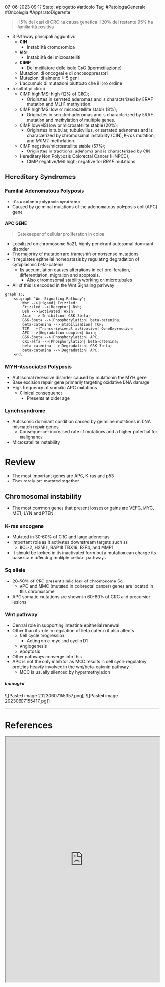07-06-2023 09:17
Stato: #progetto #articolo 
Tag: #PatologiaGenerale #Oncologia #ApparatoDigerente 


> Il 5% dei casi di CRC ha causa genetica
> Il 20% del restante 95% ha familiarità positiva


- 3 Pathway principali aggiuntivi: 
	- **CIN**
		- Instabilità cromosomica
	- **MSI**
		- Instabilità dei microsatelliti
	- **CIMP**
		- Del metilatore delle isole CpG (ipermetilazione)
	- Mutazioni di oncogeni e di oncosoppressori
	- Mutazioni di almeno 4-5 geni
	- L'accumulo di mutazioni piuttosto che il loro ordine
- 5 sottotipi clinici
	- CIMP high/MSI high (12% of CRC); 
		- Originates in serrated adenomas and is characterized by BRAF mutation and MLH1 methylation.
	- CIMP high/MSI low or microsatellite stable (8%); 
		- Originates in serrated adenomas and is characterized by BRAF mutation and methylation of multiple genes.
	- CIMP low/MSI low or microsatellite stable (20%); 
		- Originates in tubular, tubulovillus, or serrated adenomas and is characterized by chromosomal instability (CIN), _K-ras_ mutation, and _MGMT_ methylation. 
	- CIMP negative/microsatellite stable (57%); 
		- Originates in traditional adenoma and is characterized by CIN.
	- Hereditary Non Polyposis Colorectal Cancer (HNPCC);
		- CIMP negative/MSI high; negative for _BRAF_ mutations

## Hereditary Syndromes
### Familial Adenomatous Polyposis
- It's a colonic polyposis syndrome 
- Caused by germinal mutations of the adenomatous polyposis coli (APC) gene
#### APC GENE
>Gatekeeper of cellular proliferation in colon
- Localized on chromosome 5a21, highly penetrant autosomal dominant disorder
- The majority of mutation are frameshift or nonsense mutations
- It regulates epithelial homeostasis by regulating degradation of cytoplasmic beta-catenin
	- Its accumulation causes alterations in cell proliferation, differentiation, migration and apoptosis.
		- Also chromosomal stability working on microtubules 
-  All of this is encoded in the Wnt Signaling pathway
```mermaid 
graph TD;
	subgraph "Wnt Signaling Pathway";
	    Wnt -->|Ligand| Frizzled;
	    Frizzled -->|Receptor| Dsh;
	    Dsh -->|Activated| Axin;
	    Axin -->|Inhibition| GSK-3beta;
	    GSK-3beta -->|Phosphorylation| beta-catenina;
	    beta-catenina -->|Stabilization| TCF;
	    TCF -->|Transcriptional activation| GeneExpression;
	    APC -->|Degradation complex| Axin;
	    GSK-3beta -->|Phosphorylation| APC;
	    CKI-alfa -->|Phosphorylation| beta-catenina;
	    beta-catenina -->|Degradation| GSK-3beta;
	    beta-catenina -->|Degradation| APC;
	end;

```
### MYH-Associated Polyposis
- Autosomal recessive disorder caused by  mutationin the MYH gene
- Base excision repair gene primarily targeting oxidative DNA damage
- High frequency of somatic APC mutations
	- Clinical consequence
		- Presents at older age
### Lynch syndrome
- Autosomic dominant condition caused by germline mutations in DNA mismatch repair genes
	- Consequence: increased rate of mutations and a higher potential for malignancy
- Microsatellite instability

# Review
- The most important genes are APC, K-ras and p53
- They rarely are mutated together
## Chromosomal instability
- The most common genes that present losses or gains are VEFG, MYC, MET, LYN and PTEN
### K-ras oncogene
- Mutated in 30-60% of CRC and large adenomas
- Important role as it activates downstream targets such as 
	- BCL-2, H2AFz, RAP1B TBX19, E2F4, and MMP1
- It should be locked in its inactivated form but a mutation can change its base state affecting multiple cellular pathways
### 5q allele
- 20-50% of CRC present allelic loss of chromosome 5q
	- APC and MMC (mutated in colorectal cancer) genes are located in this chromosome
- APC somatic mutations are shown in 60-80% of CRC and precursior lesions
### Wnt pathway
- Central role in supporting intestinal epithelial renewal
- Other than its role in regulation of beta catenin it also affects 
	- Cell cycle progression
		- Acting on c-myc and cyclin D1
	- Angiogenesis
	- Apoptosis
- Other pathways converge into this
- APC is not the only inhibitor as MCC results in cell cycle regulatory proteins heavily involved in the wnt/beta-catenin pathway
	- MCC is usually silenced by hypermethylation

##### Immagini
![[Pasted image 20230607155357.png]]
![[Pasted image 20230607155417.jpg]]





---
# References 

<iframe height= 800 width= 100% src="https://onlinelibrary.wiley.com/doi/10.1111/j.1440-1746.2012.07200.x
"></iframe>